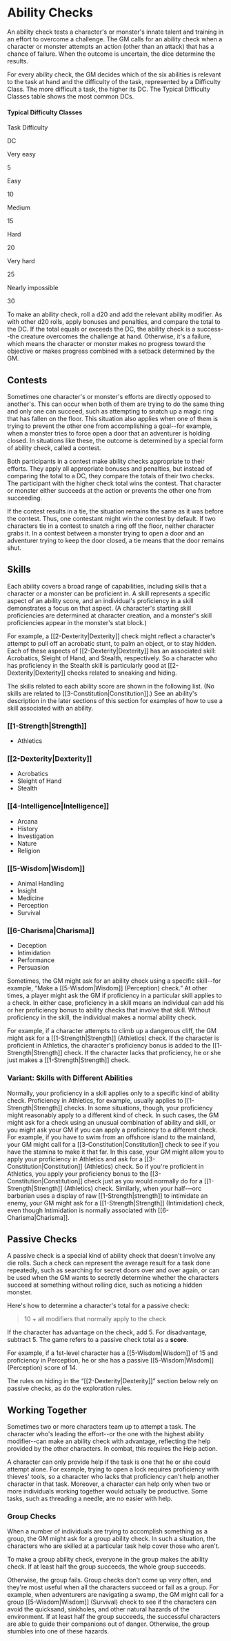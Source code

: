 # Ability Checks

An ability check tests a character's or monster's innate talent and training in an effort to overcome a challenge. The GM calls for an ability check when a character or monster attempts an action (other than an attack) that has a chance of failure. When the outcome is uncertain, the dice determine the results.

For every ability check, the GM decides which of the six abilities is relevant to the task at hand and the difficulty of the task, represented by a Difficulty Class. The more difficult a task, the higher its DC. The Typical Difficulty Classes table shows the most common DCs.

#### Typical Difficulty Classes

Task Difficulty

DC

Very easy

5

Easy

10

Medium

15

Hard

20

Very hard

25

Nearly impossible

30

To make an ability check, roll a d20 and add the relevant ability modifier. As with other d20 rolls, apply bonuses and penalties, and compare the total to the DC. If the total equals or exceeds the DC, the ability check is a success--the creature overcomes the challenge at hand. Otherwise, it's a failure, which means the character or monster makes no progress toward the objective or makes progress combined with a setback determined by the GM.

## Contests

Sometimes one character's or monster's efforts are directly opposed to another's. This can occur when both of them are trying to do the same thing and only one can succeed, such as attempting to snatch up a magic ring that has fallen on the floor. This situation also applies when one of them is trying to prevent the other one from accomplishing a goal--for example, when a monster tries to force open a door that an adventurer is holding closed. In situations like these, the outcome is determined by a special form of ability check, called a contest.

Both participants in a contest make ability checks appropriate to their efforts. They apply all appropriate bonuses and penalties, but instead of comparing the total to a DC, they compare the totals of their two checks. The participant with the higher check total wins the contest. That character or monster either succeeds at the action or prevents the other one from succeeding.

If the contest results in a tie, the situation remains the same as it was before the contest. Thus, one contestant might win the contest by default. If two characters tie in a contest to snatch a ring off the floor, neither character grabs it. In a contest between a monster trying to open a door and an adventurer trying to keep the door closed, a tie means that the door remains shut.

## Skills

Each ability covers a broad range of capabilities, including skills that a character or a monster can be proficient in. A skill represents a specific aspect of an ability score, and an individual's proficiency in a skill demonstrates a focus on that aspect. (A character's starting skill proficiencies are determined at character creation, and a monster's skill proficiencies appear in the monster's stat block.)

For example, a [[2-Dexterity|Dexterity]] check might reflect a character's attempt to pull off an acrobatic stunt, to palm an object, or to stay hidden. Each of these aspects of [[2-Dexterity|Dexterity]] has an associated skill: Acrobatics, Sleight of Hand, and Stealth, respectively. So a character who has proficiency in the Stealth skill is particularly good at [[2-Dexterity|Dexterity]] checks related to sneaking and hiding.

The skills related to each ability score are shown in the following list. (No skills are related to [[3-Constitution|Constitution]].) See an ability's description in the later sections of this section for examples of how to use a skill associated with an ability.

### [[1-Strength|Strength]]

-   Athletics

### [[2-Dexterity|Dexterity]]

-   Acrobatics
-   Sleight of Hand
-   Stealth

### [[4-Intelligence|Intelligence]]

-   Arcana
-   History
-   Investigation
-   Nature
-   Religion

### [[5-Wisdom|Wisdom]]

-   Animal Handling
-   Insight
-   Medicine
-   Perception
-   Survival

### [[6-Charisma|Charisma]]

-   Deception
-   Intimidation
-   Performance
-   Persuasion

Sometimes, the GM might ask for an ability check using a specific skill--for example, “Make a [[5-Wisdom|Wisdom]] (Perception) check.” At other times, a player might ask the GM if proficiency in a particular skill applies to a check. In either case, proficiency in a skill means an individual can add his or her proficiency bonus to ability checks that involve that skill. Without proficiency in the skill, the individual makes a normal ability check.

For example, if a character attempts to climb up a dangerous cliff, the GM might ask for a [[1-Strength|Strength]] (Athletics) check. If the character is proficient in Athletics, the character's proficiency bonus is added to the [[1-Strength|Strength]] check. If the character lacks that proficiency, he or she just makes a [[1-Strength|Strength]] check.

### Variant: Skills with Different Abilities

Normally, your proficiency in a skill applies only to a specific kind of ability check. Proficiency in Athletics, for example, usually applies to [[1-Strength|Strength]] checks. In some situations, though, your proficiency might reasonably apply to a different kind of check. In such cases, the GM might ask for a check using an unusual combination of ability and skill, or you might ask your GM if you can apply a proficiency to a different check. For example, if you have to swim from an offshore island to the mainland, your GM might call for a [[3-Constitution|Constitution]] check to see if you have the stamina to make it that far. In this case, your GM might allow you to apply your proficiency in Athletics and ask for a [[3-Constitution|Constitution]] (Athletics) check. So if you're proficient in Athletics, you apply your proficiency bonus to the [[3-Constitution|Constitution]] check just as you would normally do for a [[1-Strength|Strength]] (Athletics) check. Similarly, when your half-­‐‑orc barbarian uses a display of raw [[1-Strength|strength]] to intimidate an enemy, your GM might ask for a [[1-Strength|Strength]] (Intimidation) check, even though Intimidation is normally associated with [[6-Charisma|Charisma]].

## Passive Checks

A passive check is a special kind of ability check that doesn't involve any die rolls. Such a check can represent the average result for a task done repeatedly, such as searching for secret doors over and over again, or can be used when the GM wants to secretly determine whether the characters succeed at something without rolling dice, such as noticing a hidden monster.

Here's how to determine a character's total for a passive check:

> 10 + all modifiers that normally apply to the check

If the character has advantage on the check, add 5. For disadvantage, subtract 5. The game refers to a passive check total as a **score**.

For example, if a 1st-level character has a [[5-Wisdom|Wisdom]] of 15 and proficiency in Perception, he or she has a passive [[5-Wisdom|Wisdom]] (Perception) score of 14.

The rules on hiding in the “[[2-Dexterity|Dexterity]]” section below rely on passive checks, as do the exploration rules.

## Working Together

Sometimes two or more characters team up to attempt a task. The character who's leading the effort--or the one with the highest ability modifier--can make an ability check with advantage, reflecting the help provided by the other characters. In combat, this requires the Help action.

A character can only provide help if the task is one that he or she could attempt alone. For example, trying to open a lock requires proficiency with thieves' tools, so a character who lacks that proficiency can't help another character in that task. Moreover, a character can help only when two or more individuals working together would actually be productive. Some tasks, such as threading a needle, are no easier with help.

### Group Checks

When a number of individuals are trying to accomplish something as a group, the GM might ask for a group ability check. In such a situation, the characters who are skilled at a particular task help cover those who aren't.

To make a group ability check, everyone in the group makes the ability check. If at least half the group succeeds, the whole group succeeds.

Otherwise, the group fails. Group checks don't come up very often, and they're most useful when all the characters succeed or fail as a group. For example, when adventurers are navigating a swamp, the GM might call for a group [[5-Wisdom|Wisdom]] (Survival) check to see if the characters can avoid the quicksand, sinkholes, and other natural hazards of the environment. If at least half the group succeeds, the successful characters are able to guide their companions out of danger. Otherwise, the group stumbles into one of these hazards.